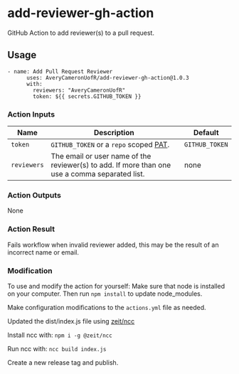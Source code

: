 # add-reviewer-gh-action
 GitHub Action to add reviewer(s) to a pull request.

## Usage
```
- name: Add Pull Request Reviewer
      uses: AveryCameronUofR/add-reviewer-gh-action@1.0.3
      with: 
        reviewers: "AveryCameronUofR"
        token: ${{ secrets.GITHUB_TOKEN }}
 ```
 
### Action Inputs

| Name | Description | Default |
| --- | --- | --- |
| `token` | `GITHUB_TOKEN` or a `repo` scoped [PAT](https://help.github.com/en/github/authenticating-to-github/creating-a-personal-access-token-for-the-command-line). | `GITHUB_TOKEN` |
| `reviewers` | The email or user name of the reviewer(s) to add. If more than one use a comma separated list. | none |

### Action Outputs
None

### Action Result
Fails workflow when invalid reviewer added, this may be the result of an incorrect name or email.
  
### Modification
To use and modify the action for yourself:
Make sure that node is installed on your computer. Then run ``` npm install ``` to update node_modules.

Make configuration modifications to the ``` actions.yml ``` file as needed.

Updated the dist/index.js file using [zeit/ncc](https://www.npmjs.com/package/@zeit/ncc)

Install ncc with: ``` npm i -g @zeit/ncc ```

Run ncc with: ``` ncc build index.js ```

Create a new release tag and publish.
